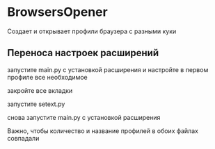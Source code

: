# BrowsersOpener
Создает и открывает профили браузера с разными куки

## Переноса настроек расширений
запустите main.py с установкой расширения и настройте в первом профиле все необходимое

закройте все вкладки

запустите setext.py

снова запустите main.py с установкой расширения

Важно, чтобы количество и название профилей в обоих файлах совпадали
